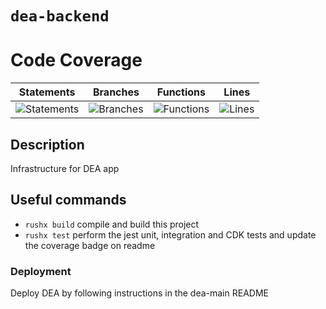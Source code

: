 # `dea-backend`

# Code Coverage

| Statements                                                                               | Branches                                                                             | Functions                                                                              | Lines                                                                          |
| ---------------------------------------------------------------------------------------- | ------------------------------------------------------------------------------------ | -------------------------------------------------------------------------------------- | ------------------------------------------------------------------------------ |
| ![Statements](https://img.shields.io/badge/statements-94.49%25-brightgreen.svg?style=flat) | ![Branches](https://img.shields.io/badge/branches-76.62%25-red.svg?style=flat) | ![Functions](https://img.shields.io/badge/functions-86.66%25-yellow.svg?style=flat) | ![Lines](https://img.shields.io/badge/lines-94.54%25-brightgreen.svg?style=flat) |

## Description

Infrastructure for DEA app

## Useful commands

- `rushx build` compile and build this project
- `rushx test` perform the jest unit, integration and CDK tests and update the coverage badge on readme

### Deployment

Deploy DEA by following instructions in the dea-main README
